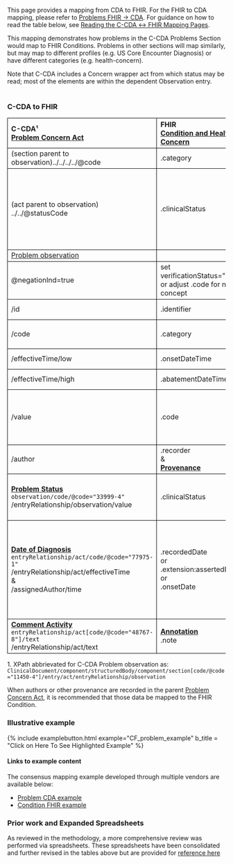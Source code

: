 <style>
td, th {
   border: 1px solid black!important;
}
</style>

This page provides a mapping from CDA to FHIR. For the FHIR to CDA mapping, please refer to [Problems FHIR → CDA](./FC-problems.html). For guidance on how to read the table below, see [Reading the C-CDA ↔ FHIR Mapping Pages](./mappingGuidance.html).

This mapping demonstrates how problems in the C-CDA Problems Section would map to FHIR Conditions. Problems in other sections will map similarly, but may map to different profiles (e.g. US Core Encounter Diagnosis) or have different categories (e.g. health-concern).

Note that C-CDA includes a Concern wrapper act from which status may be read; most of the elements are within the dependent Observation entry.
<br />
<br />
### C-CDA to FHIR

|C-CDA¹<br/>[Problem Concern Act](https://hl7.org/cda/stds/ccda/draft1/StructureDefinition-2.16.840.1.113883.10.20.22.4.3.html)|FHIR<br/>[Condition and Health Concern](https://hl7.org/fhir/us/core/StructureDefinition-us-core-condition-problems-health-concerns.html)|Transform Steps|
|:----|:----|:----|
|(section parent to observation)../../../../@code |.category|[CDA section → FHIR category](ConceptMap-CF-ProblemCategory.html)|
|(act parent to observation) ../../@statusCode|.clinicalStatus|For more information on how status is managed in Problem Concern Act wrapper, refer to [C-CDA guidance, see 5.2.6.1](https://www.hl7.org/implement/standards/product_brief.cfm?product_id=447)
|[Problem observation](http://hl7.org/cda/stds/ccda/draft1/StructureDefinition-2.16.840.1.113883.10.20.22.4.4.html)|||
|@negationInd=true|set verificationStatus="refuted" or adjust .code for negated concept| 
|/id|.identifier|[CDA id ↔ FHIR identifier](mappingGuidance.html#cda-id--fhir-identifier)|
|/code |.category|[CDA coding ↔ FHIR CodeableConcept](mappingGuidance.html#cda-coding--fhir-codeableconcept)|
|/effectiveTime/low|.onsetDateTime|[CDA ↔ FHIR Time/Dates](mappingGuidance.html#cda--fhir-timedates)|
|/effectiveTime/high|.abatementDateTime|[CDA ↔ FHIR Time/Dates](mappingGuidance.html#cda--fhir-timedates)|
|/value|.code|**Constraint:** When CDA negation is absent or false<br/>[CDA coding ↔ FHIR CodeableConcept](mappingGuidance.html#cda-coding--fhir-codeableconcept)|
|/author|.recorder<br/>&<br/>**[Provenance](http://hl7.org/fhir/us/core/StructureDefinition-us-core-procedure.html)**|[CDA ↔ FHIR Provenance](mappingGuidance.html#cda--fhir-provenance)|
|**[Problem Status](http://hl7.org/cda/stds/ccda/draft1/StructureDefinition-2.16.840.1.113883.10.20.22.4.6.html)**<br/>```observation/code/@code="33999-4"```<br/>/entryRelationship/observation/value|.clinicalStatus|[CDA Problem Status Observation value → FHIR clinicalStatus](./ConceptMap-CF-ProblemStatus.html)|
|**[Date of Diagnosis](https://www.hl7.org/ccdasearch/templates/2.16.840.1.113883.10.20.22.4.502.html)**<br/>```entryRelationship/act/code/@code="77975-1"```<br/>/entryRelationship/act/effectiveTime<br/>&<br/>/assignedAuthor/time|.recordedDate<br/>or<br/>.extension:assertedDate<br/>or<br/>.onsetDate|[CDA ↔ FHIR Time/Dates](mappingGuidance.html#cda--fhir-timedates)<br/>There is no single location in Condition that represents date of diagnosis. See **[US CORE Condition](https://hl7.org/fhir/us/core/StructureDefinition-us-core-condition-problems-health-concerns.html#mandatory-and-must-support-data-elements)** for additional guidance|
|**[Comment Activity](http://hl7.org/cda/stds/ccda/draft1/StructureDefinition-2.16.840.1.113883.10.20.22.4.64.html)**<br/>```entryRelationship/act[code/@code="48767-8"]/text```<br/>/entryRelationship/act/text|**[Annotation](https://hl7.org/fhir/datatypes.html#Annotation)**<br/>.note||

1\. XPath abbrievated for C-CDA Problem observation as: <br/> ```ClinicalDocument/component/structuredBody/component/section[code/@code="11450-4"]/entry/act/entryRelationship/observation```

When authors or other provenance are recorded in the parent [Problem Concern Act](http://hl7.org/cda/stds/ccda/draft1/StructureDefinition-2.16.840.1.113883.10.20.22.4.3.html), it is recommended that those data be mapped to the FHIR Condition. 

### Illustrative example

{% include examplebutton.html example="CF_problem_example" b_title = "Click on Here To See Highlighted Example" %}

#### Links to example content

The consensus mapping example developed through multiple vendors are available below:
* [Problem CDA example](./Binary-CF-problem.html)
* [Condition FHIR example](./Condition-CF-problem.html)

### Prior work and Expanded Spreadsheets

As reviewed in the methodology, a more comprehensive review was performed via spreadsheets. These spreadsheets have been consolidated and further revised in the tables above but are provided for [reference here](https://github.com/HL7/ccda-on-fhir/blob/Feb2023/mappings/CF/CCDA-FHIR%20Problem-Condition.csv) 
